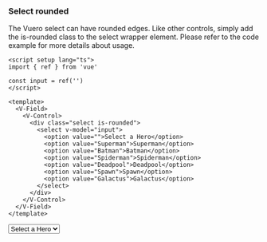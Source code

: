### Select rounded

The Vuero select can have rounded edges. Like other controls,
simply add the is-rounded class to the select wrapper element.
Please refer to the code example for more details about usage.

<!--code-->

```vue
<script setup lang="ts">
import { ref } from 'vue'

const input = ref('')
</script>

<template>
  <V-Field>
    <V-Control>
      <div class="select is-rounded">
        <select v-model="input">
          <option value="">Select a Hero</option>
          <option value="Superman">Superman</option>
          <option value="Batman">Batman</option>
          <option value="Spiderman">Spiderman</option>
          <option value="Deadpool">Deadpool</option>
          <option value="Spawn">Spawn</option>
          <option value="Galactus">Galactus</option>
        </select>
      </div>
    </V-Control>
  </V-Field>
</template>
```

<!--/code-->

<!--example-->

<V-Field>
    <V-Control>
        <div class="select is-rounded">
            <select>
                <option>Select a Hero</option>
                <option>Superman</option>
                <option>Batman</option>
                <option>Spiderman</option>
                <option>Deadpool</option>
                <option>Spawn</option>
                <option>Galactus</option>
            </select>
        </div>
    </V-Control>
</V-Field>

<!--/example-->
